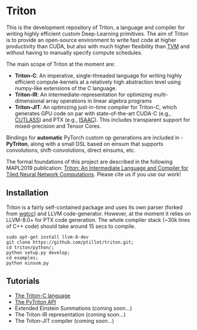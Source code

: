 # Triton

This is the development repository of Triton, a language and compiler for writing highly efficient custom Deep-Learning primitives. The aim of Triton is to provide an open-source environment to write fast code at higher productivity than CUDA, but also with much higher flexibility than [TVM](https://github.com/apache/incubator-tvm) and without having to manually specify compute schedules.

The main scope of Triton at the moment are:
- **Triton-C**: An imperative, single-threaded language for writing highly efficient compute-kernels at a relatively high abstraction level using numpy-like extensions of the C language.
- **Triton-IR**: An intermediate-representation for optimizing multi-dimensional array operations in linear algebra programs
- **Triton-JIT**: An optimizing just-in-time compiler for Triton-C, which generates GPU code on par with state-of-the-art CUDA-C  (e.g.,  [CUTLASS](https://github.com/NVIDIA/cutlass)) and PTX (e.g., [ISAAC](https://github.com/ptillet/isaac)). This includes transparent support for mixed-precision and Tensor Cores.

Bindings for **automatic** PyTorch custom op generations are included in -  **PyTriton**, along with a small DSL based on einsum that supports convolutions, shift-convolutions, direct einsums, etc.

The formal foundations of this project are described in the following MAPL2019 publication: [Triton: An Intermediate Language and Compiler for Tiled Neural Network Computations](http://www.eecs.harvard.edu/~htk/publication/2019-mapl-tillet-kung-cox.pdf). Please cite us if you use our work!




## Installation

Triton is a fairly self-contained package and uses its own parser (forked from [wgtcc](https://github.com/wgtdkp/wgtcc)) and LLVM code-generator. However, at the moment it relies on LLVM-8.0+ for PTX code generation. The whole compiler stack (~30k lines of C++ code) should take around 15 secs to compile.

```
sudo apt-get install llvm-8-dev
git clone https://github.com/ptillet/triton.git;
cd triton/python/;
python setup.py develop;
cd examples;
python einsum.py
```

## Tutorials

- [The Triton-C language](https://github.com/ptillet/triton/blob/master/docs/triton-c.md)
- [The PyTriton API](https://github.com/ptillet/triton/blob/master/docs/pytriton.md)
- Extended Einstein Summations (coming soon...)
- The Triton-IR representation (coming soon...)
- The Triton-JIT compiler (coming soon...)


